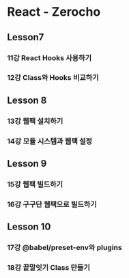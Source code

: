 # React - Zerocho

## Lesson7

### 11강 React Hooks 사용하기

### 12강 Class와 Hooks 비교하기

## Lesson 8

### 13강 웹팩 설치하기

### 14강 모듈 시스템과 웹팩 설정

## Lesson 9

### 15강 웹팩 빌드하기

### 16강 구구단 웹팩으로 빌드하기

## Lesson 10

### 17강 @babel/preset-env와 plugins

### 18강 끝말잇기 Class 만들기